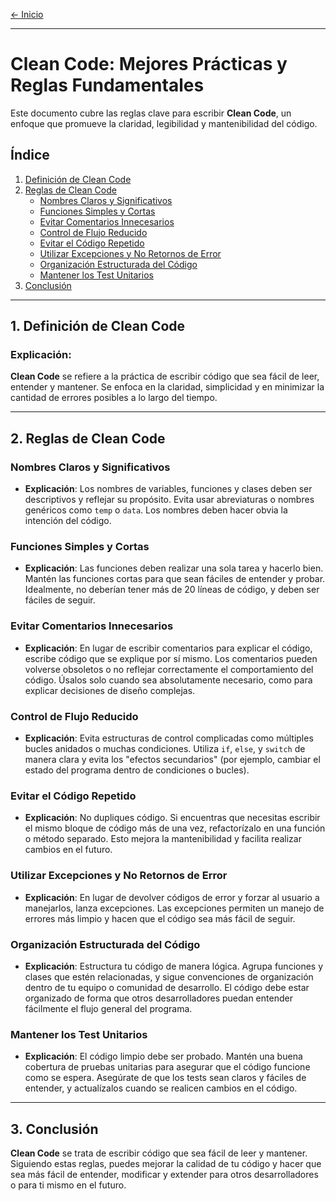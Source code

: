 [← Inicio](./README.md)

------

# Clean Code: Mejores Prácticas y Reglas Fundamentales

Este documento cubre las reglas clave para escribir **Clean Code**, un enfoque que promueve la claridad, legibilidad y mantenibilidad del código.

## Índice
1. [Definición de Clean Code](#definición-de-clean-code)
2. [Reglas de Clean Code](#reglas-de-clean-code)
   - [Nombres Claros y Significativos](#nombres-claros-y-significativos)
   - [Funciones Simples y Cortas](#funciones-simples-y-cortas)
   - [Evitar Comentarios Innecesarios](#evitar-comentarios-innecesarios)
   - [Control de Flujo Reducido](#control-de-flujo-reducido)
   - [Evitar el Código Repetido](#evitar-el-código-repetido)
   - [Utilizar Excepciones y No Retornos de Error](#utilizar-excepciones-y-no-retornos-de-error)
   - [Organización Estructurada del Código](#organización-estructurada-del-código)
   - [Mantener los Test Unitarios](#mantener-los-test-unitarios)
3. [Conclusión](#conclusión)

---

## 1. Definición de Clean Code

### Explicación:
**Clean Code** se refiere a la práctica de escribir código que sea fácil de leer, entender y mantener. Se enfoca en la claridad, simplicidad y en minimizar la cantidad de errores posibles a lo largo del tiempo.

---

## 2. Reglas de Clean Code

### Nombres Claros y Significativos

- **Explicación**: Los nombres de variables, funciones y clases deben ser descriptivos y reflejar su propósito. Evita usar abreviaturas o nombres genéricos como `temp` o `data`. Los nombres deben hacer obvia la intención del código.
  
### Funciones Simples y Cortas

- **Explicación**: Las funciones deben realizar una sola tarea y hacerlo bien. Mantén las funciones cortas para que sean fáciles de entender y probar. Idealmente, no deberían tener más de 20 líneas de código, y deben ser fáciles de seguir.

### Evitar Comentarios Innecesarios

- **Explicación**: En lugar de escribir comentarios para explicar el código, escribe código que se explique por sí mismo. Los comentarios pueden volverse obsoletos o no reflejar correctamente el comportamiento del código. Úsalos solo cuando sea absolutamente necesario, como para explicar decisiones de diseño complejas.

### Control de Flujo Reducido

- **Explicación**: Evita estructuras de control complicadas como múltiples bucles anidados o muchas condiciones. Utiliza `if`, `else`, y `switch` de manera clara y evita los "efectos secundarios" (por ejemplo, cambiar el estado del programa dentro de condiciones o bucles).

### Evitar el Código Repetido

- **Explicación**: No dupliques código. Si encuentras que necesitas escribir el mismo bloque de código más de una vez, refactorízalo en una función o método separado. Esto mejora la mantenibilidad y facilita realizar cambios en el futuro.

### Utilizar Excepciones y No Retornos de Error

- **Explicación**: En lugar de devolver códigos de error y forzar al usuario a manejarlos, lanza excepciones. Las excepciones permiten un manejo de errores más limpio y hacen que el código sea más fácil de seguir.

### Organización Estructurada del Código

- **Explicación**: Estructura tu código de manera lógica. Agrupa funciones y clases que estén relacionadas, y sigue convenciones de organización dentro de tu equipo o comunidad de desarrollo. El código debe estar organizado de forma que otros desarrolladores puedan entender fácilmente el flujo general del programa.

### Mantener los Test Unitarios

- **Explicación**: El código limpio debe ser probado. Mantén una buena cobertura de pruebas unitarias para asegurar que el código funcione como se espera. Asegúrate de que los tests sean claros y fáciles de entender, y actualízalos cuando se realicen cambios en el código.

---

## 3. Conclusión

**Clean Code** se trata de escribir código que sea fácil de leer y mantener. Siguiendo estas reglas, puedes mejorar la calidad de tu código y hacer que sea más fácil de entender, modificar y extender para otros desarrolladores o para ti mismo en el futuro.
